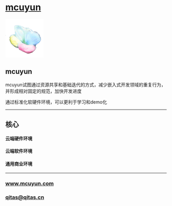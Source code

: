 ﻿# [mcuyun](https://github.com/mcuyun/whyme) 

[![sites](mcuyun/mcuyun.png)](http://www.mcuyun.com)

## mcuyun

mcuyun试图通过资源共享和基础迭代的方式，减少嵌入式开发领域的重复行为，并形成相对固定的规范，加快开发进度

通过标准化软硬件环境，可以更利于学习和demo化


---

## 核心

#### 云端硬件环境

#### 云端软件环境

#### 通用商业环境

---

###  www.mcuyun.com   
###  qitas@qitas.cn
